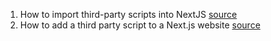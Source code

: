 1. How to import third-party scripts into NextJS [source](https://frontend-digest.com/how-to-import-third-party-scripts-into-nextjs-d2f353a6226f)
2. How to add a third party script to a Next.js website [source](https://www.devtwins.com/blog/how-to-add-a-third-party-script-to-a-nextjs-website)
